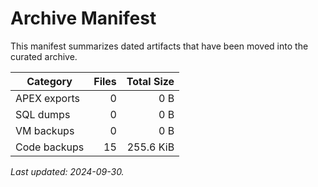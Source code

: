 # Archive Manifest

This manifest summarizes dated artifacts that have been moved into the curated archive.

| Category | Files | Total Size |
| --- | ---: | ---: |
| APEX exports | 0 | 0 B |
| SQL dumps | 0 | 0 B |
| VM backups | 0 | 0 B |
| Code backups | 15 | 255.6 KiB |

_Last updated: 2024-09-30._
